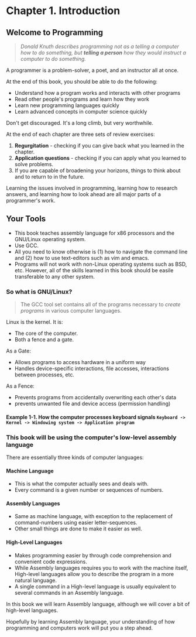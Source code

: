 # Chapter 1. Introduction
 
## Welcome to Programming
> *Donald Knuth describes programming not as a telling a computer how to do something, but ***telling a person*** how they would instruct a computer to do something.*

A programmer is a problem-solver, a poet, and an instructor all at once.

At the end of this book, you should be able to do the following:
- Understand how a program works and interacts with other programs
- Read other people's programs and learn how they work
- Learn new programming languages quickly
- Learn advanced concepts in computer science quickly

Don't get discouraged. It's a long climb, but very worthwhile.

At the end of each chapter are three sets of review exercises:
1. **Regurgitation** - checking if you can give back what you learned in the chapter.
2. **Application questions** - checking if you can apply what you learned to solve problems.
3. If you are capable of broadening your horizons, things to think about and to return to in the future.

Learning the issues involved in programming, learning how to research answers, and learning how to look ahead are all major parts of a programmer's work.

## Your Tools
- This book teaches assembly language for x86 processors and the GNU/Linux operating system.
- Use GCC.
- All you need to know otherwise is (1) how to navigate the command line and (2) how to use text-editors such as vim and emacs.
- Programs will not work with non-Linux operating systems such as BSD, etc. However, all of the skills learned in this book should be easile transferable to any other system.

### So what is GNU/Linux?
> The GCC tool set contains all of the programs necessary to *create programs* in various computer languages.

Linux is the kernel. It is:
- The core of the computer.
- Both a fence and a gate.

As a Gate:
- Allows programs to access hardware in a uniform way
- Handles device-specific interactions, file accesses, interactions between processes, etc.

As a Fence:
- Prevents programs from accidentally overwriting each other's data
- prevents unwanted file and device access (permission handling)

#### Example 1-1. How the computer processes keyboard signals `Keyboard -> Kernel -> Windowing system -> Application program`

### This book will be using the computer's low-level assembly language

There are essentially three kinds of computer languages:

#### Machine Language
- This is what the computer actually sees and deals with.
- Every command is a given number or sequences of numbers.

#### Assembly Languages
- Same as machine language, with exception to the replacement of command-numbers using easier letter-sequences.
- Other small things are done to make it easier as well.

#### High-Level Languages
- Makes programming easier by through code comprehension and convenient code expressions.
- While Assembly languages requires you to work with the machine itself, High-level languages allow you to describe the program in a more natural language.
- A single command in a High-level language is usually equivalent to several commands in an Assembly language.

In this book we will learn Assembly language, although we will cover a bit of high-level languages.

Hopefully by learning Assembly language, your understanding of how programming and computers work will put you a step ahead.